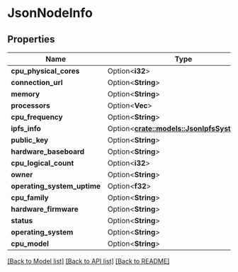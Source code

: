 # JsonNodeInfo

## Properties

Name | Type | Description | Notes
------------ | ------------- | ------------- | -------------
**cpu_physical_cores** | Option<**i32**> |  | [optional]
**connection_url** | Option<**String**> |  | [optional]
**memory** | Option<**String**> |  | [optional]
**processors** | Option<**Vec<String>**> |  | [optional]
**cpu_frequency** | Option<**String**> |  | [optional]
**ipfs_info** | Option<[**crate::models::JsonIpfsSystemInfo**](json_IPFSSystemInfo.md)> |  | [optional]
**public_key** | Option<**String**> |  | [optional]
**hardware_baseboard** | Option<**String**> |  | [optional]
**cpu_logical_count** | Option<**i32**> |  | [optional]
**owner** | Option<**String**> |  | [optional]
**operating_system_uptime** | Option<**f32**> |  | [optional]
**cpu_family** | Option<**String**> |  | [optional]
**hardware_firmware** | Option<**String**> |  | [optional]
**status** | Option<**String**> |  | [optional]
**operating_system** | Option<**String**> |  | [optional]
**cpu_model** | Option<**String**> |  | [optional]

[[Back to Model list]](../README.md#documentation-for-models) [[Back to API list]](../README.md#documentation-for-api-endpoints) [[Back to README]](../README.md)


